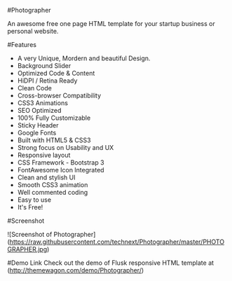 #Photographer

An awesome free one page HTML template for your startup business or personal website.

#Features

- A very Unique, Mordern and beautiful Design.
- Background Slider
- Optimized Code & Content
- HiDPI / Retina Ready
- Clean Code
- Cross-browser Compatibility
- CSS3 Animations
- SEO Optimized
- 100% Fully Customizable
- Sticky Header 
- Google Fonts
- Built with HTML5 & CSS3
- Strong focus on Usability and UX
- Responsive layout
- CSS Framework - Bootstrap 3
- FontAwesome Icon Integrated
- Clean and stylish UI
- Smooth CSS3 animation
- Well commented coding
- Easy to use
- It's Free!


#Screenshot


![Screenshot of Photographer]
(https://raw.githubusercontent.com/technext/Photographer/master/PHOTOGRAPHER.jpg)

#Demo Link
Check out the demo of Flusk responsive HTML template at (http://themewagon.com/demo/Photographer/)





